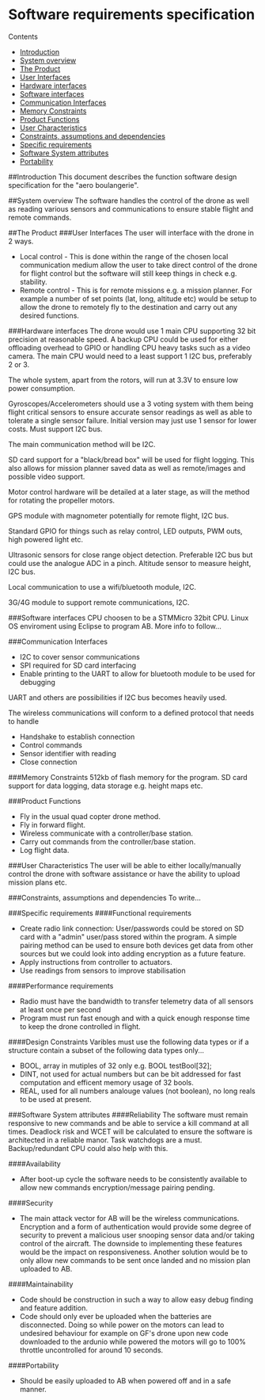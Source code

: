 # Software requirements specification

Contents
- [Introduction](https://github.com/FlyingBaguette/aero-boulangerie/blob/master/docs/requirement-specs/Software-requirements-specification.md#introduction)
- [System overview](https://github.com/FlyingBaguette/aero-boulangerie/blob/master/docs/requirement-specs/Software-requirements-specification.md#system-overview)
- [The Product](https://github.com/FlyingBaguette/aero-boulangerie/blob/master/docs/requirement-specs/Software-requirements-specification.md#the-product)
- [User Interfaces](https://github.com/FlyingBaguette/aero-boulangerie/blob/master/docs/requirement-specs/Software-requirements-specification.md#user-interfaces)
- [Hardware interfaces](https://github.com/FlyingBaguette/aero-boulangerie/blob/master/docs/requirement-specs/Software-requirements-specification.md#hardware-interfaces)
- [Software interfaces](https://github.com/FlyingBaguette/aero-boulangerie/blob/master/docs/requirement-specs/Software-requirements-specification.md#software-interfaces)
- [Communication Interfaces](https://github.com/FlyingBaguette/aero-boulangerie/blob/master/docs/requirement-specs/Software-requirements-specification.md#communication-interfaces)
- [Memory Constraints](https://github.com/FlyingBaguette/aero-boulangerie/blob/master/docs/requirement-specs/Software-requirements-specification.md#memory-constraints)
- [Product Functions](https://github.com/FlyingBaguette/aero-boulangerie/blob/master/docs/requirement-specs/Software-requirements-specification.md#product-functions)
- [User Characteristics](https://github.com/FlyingBaguette/aero-boulangerie/blob/master/docs/requirement-specs/Software-requirements-specification.md#user-characteristics)
- [Constraints, assumptions and dependencies](https://github.com/FlyingBaguette/aero-boulangerie/blob/master/docs/requirement-specs/Software-requirements-specification.md#constraints,-assumptions-and-dependencies)
- [Specific requirements](https://github.com/FlyingBaguette/aero-boulangerie/blob/master/docs/requirement-specs/Software-requirements-specification.md#specific-requirements)
- [Software System attributes](https://github.com/FlyingBaguette/aero-boulangerie/blob/master/docs/requirement-specs/Software-requirements-specification.md#software-system-attributes)
- [Portability](https://github.com/FlyingBaguette/aero-boulangerie/blob/master/docs/requirement-specs/Software-requirements-specification.md#portability)

##Introduction
This document describes the function software design specification for the "aero boulangerie".

##System overview
The software handles the control of the drone as well as reading various sensors and communications to ensure stable flight and remote commands.

##The Product
###User Interfaces
The user will interface with the drone in 2 ways.
* Local control - This is done within the range of the chosen local communication medium allow the user to take direct control of the drone for flight control but the software will still keep things in check e.g. stability.
* Remote control - This is for remote missions e.g. a mission planner. For example a number of set points (lat, long, altitude etc) would be setup to allow the drone to remotely fly to the destination and carry out any desired functions.

###Hardware interfaces
The drone would use 1 main CPU supporting 32 bit precision at reasonable speed. A backup CPU could be used for either offloading overhead to GPIO or handling CPU heavy tasks such as a video camera. The main CPU would need to a least support 1 I2C bus, preferably 2 or 3.

The whole system, apart from the rotors, will run at 3.3V to ensure low power consumption.

Gyroscopes/Accelerometers should use a 3 voting system with them being flight critical sensors to ensure accurate sensor readings as well as able to tolerate a single sensor failure. Initial version may just use 1 sensor for lower costs. Must support I2C bus.

The main communication method will be I2C.

SD card support for a "black/bread box" will be used for flight logging. This also allows for mission planner saved data as well as remote/images and possible video support.

Motor control hardware will be detailed at a later stage, as will the method for rotating the propeller motors.

GPS module with magnometer potentially for remote flight, I2C bus.

Standard GPIO for things such as relay control, LED outputs, PWM outs, high powered light etc.

Ultrasonic sensors for close range object detection. Preferable I2C bus but could use the analogue ADC in a pinch.
Altitude sensor to measure height, I2C bus.

Local communication to use a wifi/bluetooth module, I2C.

3G/4G module to support remote communications, I2C.


###Software interfaces
CPU choosen to be a STMMicro 32bit CPU. Linux OS enviroment using Eclipse to program AB. More info to follow...

###Communication Interfaces
- I2C to cover sensor communications
- SPI required for SD card interfacing
- Enable printing to the UART to allow for bluetooth module to be used for debugging

UART and others are possibilities if I2C bus becomes heavily used.

The wireless communications will conform to a defined protocol that needs to handle
- Handshake to establish connection
- Control commands
- Sensor identifier with reading
- Close connection


###Memory Constraints
512kb of flash memory for the program.
SD card support for data logging, data storage e.g. height maps etc.

###Product Functions
* Fly in the usual quad copter drone method.
* Fly in forward flight.
* Wireless communicate with a controller/base station.
* Carry out commands from the controller/base station.
* Log flight data.

###User Characteristics
The user will be able to either locally/manually control the drone with software assistance or have the ability to upload mission plans etc.

###Constraints, assumptions and dependencies
To write...

###Specific requirements
####Functional requirements
* Create radio link connection: User/passwords could be stored on SD card with a "admin" user/pass stored within the program. A simple pairing method can be used to ensure both devices get data from other sources but we could look into adding encryption as a future feature.
* Apply instructions from controller to actuators.
* Use readings from sensors to improve stabilisation

####Performance requirements
* Radio must have the bandwidth to transfer telemetry data of all sensors at least once per second 
* Program must run fast enough and with a quick enough response time to keep the drone controlled in flight.

####Design Constraints
Varibles must use the following data types or if a structure contain a subset of the following data types only...
* BOOL, array in mutiples of 32 only e.g. BOOL testBool[32];
* DINT, not used for actual numbers but can be bit addressed for fast computation and efficent memory usage of 32 bools.
* REAL, used for all numbers analouge values (not boolean), no long reals to be used at present.

###Software System attributes
####Reliability
The software must remain responsive to new commands and be able to service a kill command at all times. Deadlock risk and WCET will be calculated to ensure the software is architected in a reliable manor. Task watchdogs are a must. Backup/redundant CPU could also help with this.

####Availability
* After boot-up cycle the software needs to be consistently available to allow new commands encryption/message pairing pending.

####Security
* The main attack vector for AB will be the wireless communications. Encryption and a form of authentication would provide some degree of security to prevent a malicious user snooping sensor data and/or taking control of the aircraft. The downside to implementing these features would be the impact on responsiveness. Another solution would be to only allow new commands to be sent once landed and no mission plan uploaded to AB.

####Maintainability
* Code should be construction in such a way to allow easy debug finding and feature addition.
* Code should only ever be uploaded when the batteries are disconnected. Doing so while power on the motors can lead to undesired behaviour for example on GF's drone upon new code downloaded to the ardunio while powered the motors will go to 100% throttle uncontrolled for around 10 seconds.

####Portability
* Should be easily uploaded to AB when powered off and in a safe manner.

